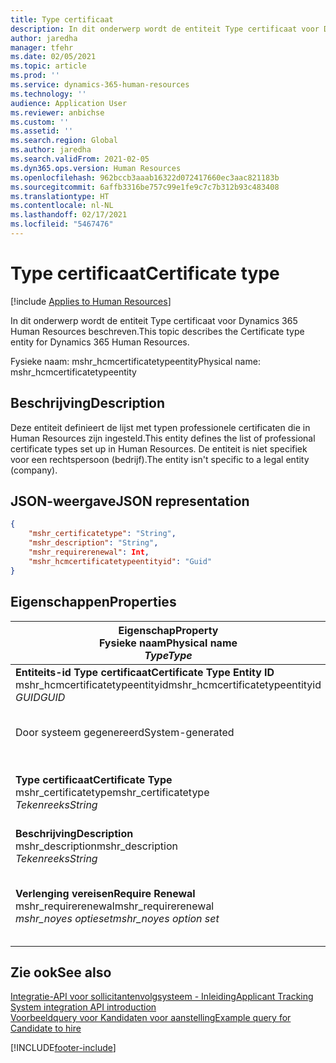 ```yaml
---
title: Type certificaat
description: In dit onderwerp wordt de entiteit Type certificaat voor Dynamics 365 Human Resources beschreven.
author: jaredha
manager: tfehr
ms.date: 02/05/2021
ms.topic: article
ms.prod: ''
ms.service: dynamics-365-human-resources
ms.technology: ''
audience: Application User
ms.reviewer: anbichse
ms.custom: ''
ms.assetid: ''
ms.search.region: Global
ms.author: jaredha
ms.search.validFrom: 2021-02-05
ms.dyn365.ops.version: Human Resources
ms.openlocfilehash: 962bccb3aaab16322d072417660ec3aac821183b
ms.sourcegitcommit: 6affb3316be757c99e1fe9c7c7b312b93c483408
ms.translationtype: HT
ms.contentlocale: nl-NL
ms.lasthandoff: 02/17/2021
ms.locfileid: "5467476"
---
```

# <a name="certificate-type"></a><span data-ttu-id="6ea9a-103">Type certificaat</span><span class="sxs-lookup"><span data-stu-id="6ea9a-103">Certificate type</span></span>

[!include [Applies to Human Resources](../includes/applies-to-hr.md)]

<span data-ttu-id="6ea9a-104">In dit onderwerp wordt de entiteit Type certificaat voor Dynamics 365 Human Resources beschreven.</span><span class="sxs-lookup"><span data-stu-id="6ea9a-104">This topic describes the Certificate type entity for Dynamics 365 Human Resources.</span></span>

<span data-ttu-id="6ea9a-105">Fysieke naam: mshr_hcmcertificatetypeentity</span><span class="sxs-lookup"><span data-stu-id="6ea9a-105">Physical name: mshr_hcmcertificatetypeentity</span></span>

## <a name="description"></a><span data-ttu-id="6ea9a-106">Beschrijving</span><span class="sxs-lookup"><span data-stu-id="6ea9a-106">Description</span></span>

<span data-ttu-id="6ea9a-107">Deze entiteit definieert de lijst met typen professionele certificaten die in Human Resources zijn ingesteld.</span><span class="sxs-lookup"><span data-stu-id="6ea9a-107">This entity defines the list of professional certificate types set up in Human Resources.</span></span> <span data-ttu-id="6ea9a-108">De entiteit is niet specifiek voor een rechtspersoon (bedrijf).</span><span class="sxs-lookup"><span data-stu-id="6ea9a-108">The entity isn't specific to a legal entity (company).</span></span>

## <a name="json-representation"></a><span data-ttu-id="6ea9a-109">JSON-weergave</span><span class="sxs-lookup"><span data-stu-id="6ea9a-109">JSON representation</span></span>

```json
{
    "mshr_certificatetype": "String",
    "mshr_description": "String",
    "mshr_requirerenewal": Int,
    "mshr_hcmcertificatetypeentityid": "Guid"
}
```

## <a name="properties"></a><span data-ttu-id="6ea9a-110">Eigenschappen</span><span class="sxs-lookup"><span data-stu-id="6ea9a-110">Properties</span></span>

| <span data-ttu-id="6ea9a-111">Eigenschap</span><span class="sxs-lookup"><span data-stu-id="6ea9a-111">Property</span></span><br><span data-ttu-id="6ea9a-112">**Fysieke naam**</span><span class="sxs-lookup"><span data-stu-id="6ea9a-112">**Physical name**</span></span><br><span data-ttu-id="6ea9a-113">**_Type_**</span><span class="sxs-lookup"><span data-stu-id="6ea9a-113">**_Type_**</span></span> | <span data-ttu-id="6ea9a-114">Gebruiken</span><span class="sxs-lookup"><span data-stu-id="6ea9a-114">Use</span></span> | <span data-ttu-id="6ea9a-115">Beschrijving</span><span class="sxs-lookup"><span data-stu-id="6ea9a-115">Description</span></span> |
| --- | --- | --- |
| <span data-ttu-id="6ea9a-116">**Entiteits-id Type certificaat**</span><span class="sxs-lookup"><span data-stu-id="6ea9a-116">**Certificate Type Entity ID**</span></span><br><span data-ttu-id="6ea9a-117">mshr_hcmcertificatetypeentityid</span><span class="sxs-lookup"><span data-stu-id="6ea9a-117">mshr_hcmcertificatetypeentityid</span></span><br><span data-ttu-id="6ea9a-118">*GUID*</span><span class="sxs-lookup"><span data-stu-id="6ea9a-118">*GUID*</span></span> | <span data-ttu-id="6ea9a-119">Alleen-lezen</span><span class="sxs-lookup"><span data-stu-id="6ea9a-119">Read-only</span></span><br><span data-ttu-id="6ea9a-120">Vereist</span><span class="sxs-lookup"><span data-stu-id="6ea9a-120">Required</span></span> 
<span data-ttu-id="6ea9a-121">Door systeem gegenereerd</span><span class="sxs-lookup"><span data-stu-id="6ea9a-121">System-generated</span></span> | <span data-ttu-id="6ea9a-122">Unieke primaire id voor het certificaattype.</span><span class="sxs-lookup"><span data-stu-id="6ea9a-122">Unique primary identifier for the certificate type.</span></span> |
| <span data-ttu-id="6ea9a-123">**Type certificaat**</span><span class="sxs-lookup"><span data-stu-id="6ea9a-123">**Certificate Type**</span></span><br><span data-ttu-id="6ea9a-124">mshr_certificatetype</span><span class="sxs-lookup"><span data-stu-id="6ea9a-124">mshr_certificatetype</span></span><br><span data-ttu-id="6ea9a-125">*Tekenreeks*</span><span class="sxs-lookup"><span data-stu-id="6ea9a-125">*String*</span></span> | <span data-ttu-id="6ea9a-126">Lezen/schrijven</span><span class="sxs-lookup"><span data-stu-id="6ea9a-126">Read/write</span></span><br><span data-ttu-id="6ea9a-127">Vereist</span><span class="sxs-lookup"><span data-stu-id="6ea9a-127">Required</span></span> | <span data-ttu-id="6ea9a-128">Unieke door de gebruiker leesbare id voor het certificaattype.</span><span class="sxs-lookup"><span data-stu-id="6ea9a-128">Unique user-readable identifier for the certificate type.</span></span> |
| <span data-ttu-id="6ea9a-129">**Beschrijving**</span><span class="sxs-lookup"><span data-stu-id="6ea9a-129">**Description**</span></span><br><span data-ttu-id="6ea9a-130">mshr_description</span><span class="sxs-lookup"><span data-stu-id="6ea9a-130">mshr_description</span></span><br><span data-ttu-id="6ea9a-131">*Tekenreeks*</span><span class="sxs-lookup"><span data-stu-id="6ea9a-131">*String*</span></span> | <span data-ttu-id="6ea9a-132">Lezen/schrijven</span><span class="sxs-lookup"><span data-stu-id="6ea9a-132">Read/write</span></span><br><span data-ttu-id="6ea9a-133">Vereist</span><span class="sxs-lookup"><span data-stu-id="6ea9a-133">Required</span></span> | <span data-ttu-id="6ea9a-134">Omschrijving van het certificaattype.</span><span class="sxs-lookup"><span data-stu-id="6ea9a-134">Description of the certificate type.</span></span> |
| <span data-ttu-id="6ea9a-135">**Verlenging vereisen**</span><span class="sxs-lookup"><span data-stu-id="6ea9a-135">**Require Renewal**</span></span><br><span data-ttu-id="6ea9a-136">mshr_requirerenewal</span><span class="sxs-lookup"><span data-stu-id="6ea9a-136">mshr_requirerenewal</span></span><br><span data-ttu-id="6ea9a-137">*mshr_noyes optieset*</span><span class="sxs-lookup"><span data-stu-id="6ea9a-137">*mshr_noyes option set*</span></span> | <span data-ttu-id="6ea9a-138">Lezen/schrijven</span><span class="sxs-lookup"><span data-stu-id="6ea9a-138">Read/write</span></span><br><span data-ttu-id="6ea9a-139">Optioneel</span><span class="sxs-lookup"><span data-stu-id="6ea9a-139">Optional</span></span> | <span data-ttu-id="6ea9a-140">Geeft aan of verlenging is vereist voor het certificaat.</span><span class="sxs-lookup"><span data-stu-id="6ea9a-140">Indicates whether renewal is required for the certificate.</span></span> |

## <a name="see-also"></a><span data-ttu-id="6ea9a-141">Zie ook</span><span class="sxs-lookup"><span data-stu-id="6ea9a-141">See also</span></span>

[<span data-ttu-id="6ea9a-142">Integratie-API voor sollicitantenvolgsysteem - Inleiding</span><span class="sxs-lookup"><span data-stu-id="6ea9a-142">Applicant Tracking System integration API introduction</span></span>](hr-admin-integration-ats-api-introduction.md)<br>
[<span data-ttu-id="6ea9a-143">Voorbeeldquery voor Kandidaten voor aanstelling</span><span class="sxs-lookup"><span data-stu-id="6ea9a-143">Example query for Candidate to hire</span></span>](hr-admin-integration-ats-api-candidate-to-hire-example-query.md)



[!INCLUDE[footer-include](../includes/footer-banner.md)]